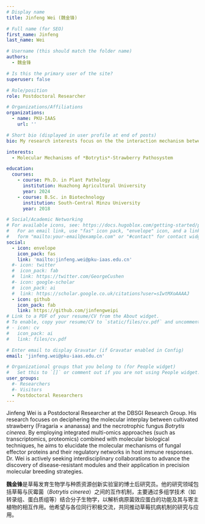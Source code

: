 ```yaml
---
# Display name
title: Jinfeng Wei (魏金锋)

# Full name (for SEO)
first_name: Jinfeng
last_name: Wei

# Username (this should match the folder name)
authors:
  - 魏金锋

# Is this the primary user of the site?
superuser: false

# Role/position
role: Postdoctoral Researcher

# Organizations/Affiliations
organizations:
  - name: PKU-IAAS
    url: ''

# Short bio (displayed in user profile at end of posts)
bio: My research interests focus on the the interaction mechanism between strawberries and *Botrytis cinerea*.

interests:
  - Molecular Mechanisms of *Botrytis*-Strawberry Pathosystem

education:
  courses:
    - course: Ph.D. in Plant Pathology
      institution: Huazhong Agricultural University
      year: 2024
    - course: B.Sc. in Biotechnology
      institution: South-Central Minzu University
      year: 2018

# Social/Academic Networking
# For available icons, see: https://docs.hugoblox.com/getting-started/page-builder/#icons
#   For an email link, use "fas" icon pack, "envelope" icon, and a link in the
#   form "mailto:your-email@example.com" or "#contact" for contact widget.
social:
  - icon: envelope
    icon_pack: fas
    link: 'mailto:jinfeng.wei@pku-iaas.edu.cn'
  #- icon: twitter
  #  icon_pack: fab
  #  link: https://twitter.com/GeorgeCushen
  #- icon: google-scholar
  #  icon_pack: ai
  #  link: https://scholar.google.co.uk/citations?user=sIwtMXoAAAAJ
  - icon: github
    icon_pack: fab
    link: https://github.com/jinfengweipi
# Link to a PDF of your resume/CV from the About widget.
# To enable, copy your resume/CV to `static/files/cv.pdf` and uncomment the lines below.
# - icon: cv
#   icon_pack: ai
#   link: files/cv.pdf

# Enter email to display Gravatar (if Gravatar enabled in Config)
email: 'jinfeng.wei@pku-iaas.edu.cn'

# Organizational groups that you belong to (for People widget)
#   Set this to `[]` or comment out if you are not using People widget.
user_groups:
  #- Researchers
  #- Visitors
  - Postdoctoral Researchers
---
```


Jinfeng Wei is a Postdoctoral Researcher at the DBSGI Research Group. His research focuses on deciphering the molecular interplay between cultivated strawberry (Fragaria × ananassa) and the necrotrophic fungus *Botrytis cinerea*. By employing integrated multi-omics approaches (such as transcriptomics, proteomics) combined with molecular biological techniques, he aims to elucidate the molecular mechanisms of fungal effector proteins and their regulatory networks in host immune responses. Dr. Wei is actively seeking interdisciplinary collaborations to advance the discovery of disease-resistant modules and their application in precision molecular breeding strategies.

**魏金锋**是草莓发育生物学与种质资源创新实验室的博士后研究员。他的研究领域包括草莓与灰霉菌（*Botrytis cinerea*）之间的互作机制，主要通过多组学技术（如转录组、蛋白质组等）结合分子生物学，以解析病原菌效应蛋白的功能及其与寄主植物的相互作用。他希望与各位同行积极交流，共同推动草莓抗病机制的研究与应用。